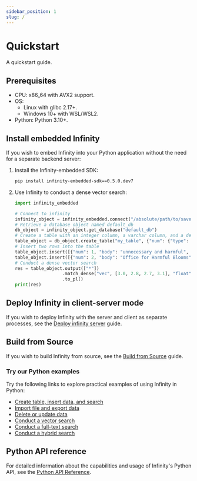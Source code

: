 ```yaml
---
sidebar_position: 1
slug: /
---
```


# Quickstart

A quickstart guide.

## Prerequisites

- CPU: x86_64 with AVX2 support.
- OS:
  - Linux with glibc 2.17+.
  - Windows 10+ with WSL/WSL2.
- Python: Python 3.10+.

## Install embedded Infinity

If you wish to embed Infinity into your Python application without the need for a separate backend server:  

1. Install the Infinity-embedded SDK:
   ```bash
   pip install infinity-embedded-sdk==0.5.0.dev7
   ```
2. Use Infinity to conduct a dense vector search:
   ```python
   import infinity_embedded

   # Connect to infinity
   infinity_object = infinity_embedded.connect("/absolute/path/to/save/to")
   # Retrieve a database object named default_db
   db_object = infinity_object.get_database("default_db")
   # Create a table with an integer column, a varchar column, and a dense vector column
   table_object = db_object.create_table("my_table", {"num": {"type": "integer"}, "body": {"type": "varchar"}, "vec": {"type": "vector, 4, float"}})
   # Insert two rows into the table
   table_object.insert([{"num": 1, "body": "unnecessary and harmful", "vec": [1.0, 1.2, 0.8, 0.9]}])
   table_object.insert([{"num": 2, "body": "Office for Harmful Blooms", "vec": [4.0, 4.2, 4.3, 4.5]}])
   # Conduct a dense vector search
   res = table_object.output(["*"])
                     .match_dense("vec", [3.0, 2.8, 2.7, 3.1], "float", "ip", 2)
                     .to_pl()
   print(res)
   ```

## Deploy Infinity in client-server mode

If you wish to deploy Infinity with the server and client as separate processes, see the [Deploy infinity server](https://infiniflow.org/docs/dev/deploy_infinity_server) guide.

## Build from Source

If you wish to build Infinity from source, see the [Build from Source](https://infiniflow.org/docs/dev/build_from_source) guide.

### Try our Python examples

Try the following links to explore practical examples of using Infinity in Python:

- [Create table, insert data, and search](https://github.com/infiniflow/infinity/blob/main/example/simple_example.py)
- [Import file and export data](https://github.com/infiniflow/infinity/blob/main/example/import_data.py)
- [Delete or update data](https://github.com/infiniflow/infinity/blob/main/example/delete_update_data.py)
- [Conduct a vector search](https://github.com/infiniflow/infinity/blob/main/example/vector_search.py)
- [Conduct a full-text search](https://github.com/infiniflow/infinity/blob/main/example/fulltext_search.py)
- [Conduct a hybrid search](https://github.com/infiniflow/infinity/blob/main/example/hybrid_search.py)

## Python API reference

For detailed information about the capabilities and usage of Infinity's Python API, see the [Python API Reference](https://infiniflow.org/docs/dev/pysdk_api_reference).
